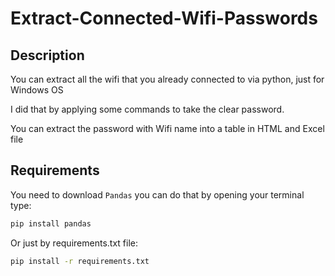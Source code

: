 # Extract-Connected-Wifi-Passwords

## Description

You can extract all the wifi that you already connected to via python, just for Windows OS

I did that by applying some commands to take the clear password.

You can extract the password with Wifi name into a table in HTML and Excel file

## Requirements

You need to download `Pandas` you can do that by opening your terminal type:

```bash
pip install pandas
```


Or just by requirements.txt file:


```bash
pip install -r requirements.txt
```

